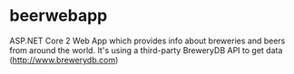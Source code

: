 # beerwebapp
ASP.NET Core 2 Web App which provides info about breweries and beers from around the world. It's using a third-party BreweryDB API to get data (http://www.brewerydb.com)
